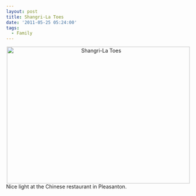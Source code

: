 ```yaml
---
layout: post
title: Shangri-La Toes
date: '2011-05-25 05:24:00'
tags:
  - Family
---
```


<center><a href="http://www.flickr.com/photos/thenobot/5757524510/" title="Shangri-La Toes by thenobot, on Flickr"><img src="https://farm3.static.flickr.com/2314/5757524510_e6bb49c3e2.jpg" width="500" height="374" alt="Shangri-La Toes"></a></center>Nice light at the Chinese restaurant in Pleasanton.
